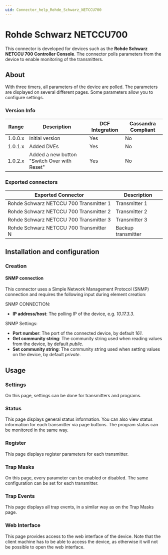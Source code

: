 ```yaml
---
uid: Connector_help_Rohde_Schwarz_NETCCU700
---
```


# Rohde Schwarz NETCCU700

This connector is developed for devices such as the **Rohde Schwarz NETCCU 700 Controller Console**. The connector polls parameters from the device to enable monitoring of the transmitters.

## About

With three timers, all parameters of the device are polled. The parameters are displayed on several different pages. Some parameters allow you to configure settings.

### Version Info

| **Range** | **Description**                             | **DCF Integration** | **Cassandra Compliant** |
|------------------|---------------------------------------------|---------------------|-------------------------|
| 1.0.0.x          | Initial version                             | Yes                 | No                      |
| 1.0.1.x          | Added DVEs                                  | Yes                 | No                      |
| 1.0.2.x          | Added a new button "Switch Over with Reset" | Yes                 | No                      |

### Exported connectors

| **Exported Connector**                  | **Description**    |
|----------------------------------------|--------------------|
| Rohde Schwarz NETCCU 700 Transmitter 1 | Transmitter 1      |
| Rohde Schwarz NETCCU 700 Transmitter 2 | Transmitter 2      |
| Rohde Schwarz NETCCU 700 Transmitter 3 | Transmitter 3      |
| Rohde Schwarz NETCCU 700 Transmitter N | Backup transmitter |

## Installation and configuration

### Creation

#### SNMP connection

This connector uses a Simple Network Management Protocol (SNMP) connection and requires the following input during element creation:

SNMP CONNECTION:

- **IP address/host**: The polling IP of the device, e.g. *10.17.3.3*.

SNMP Settings:

- **Port number**: The port of the connected device, by default *161*.
- **Get community string**: The community string used when reading values from the device, by default *public*.
- **Set community string**: The community string used when setting values on the device, by default *private*.

## Usage

### Settings

On this page, settings can be done for transmitters and programs.

### Status

This page displays general status information. You can also view status information for each transmitter via page buttons. The program status can be monitored in the same way.

### Register

This page displays register parameters for each transmitter.

### Trap Masks

On this page, every parameter can be enabled or disabled. The same configuration can be set for each transmitter.

### Trap Events

This page displays all trap events, in a similar way as on the Trap Masks page.

### Web Interface

This page provides access to the web interface of the device. Note that the client machine has to be able to access the device, as otherwise it will not be possible to open the web interface.
